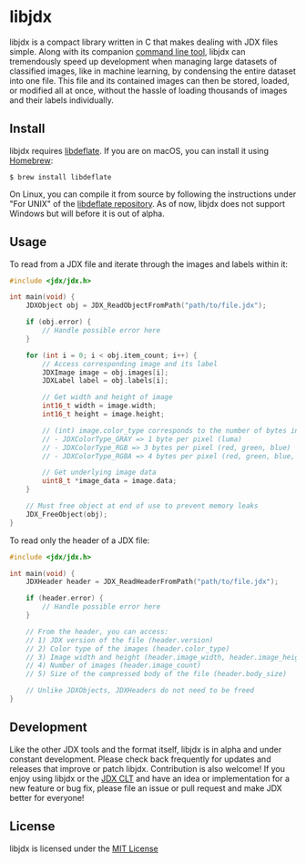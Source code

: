 # libjdx

libjdx is a compact library written in C that makes dealing with JDX files simple. Along with its companion [command line tool](https://github.com/jeffreycshelton/jdx-clt), libjdx can tremendously speed up development when managing large datasets of classified images, like in machine learning, by condensing the entire dataset into one file. This file and its contained images can then be stored, loaded, or modified all at once, without the hassle of loading thousands of images and their labels individually.

## Install

libjdx requires [libdeflate](https://github.com/ebiggers/libdeflate). If you are on macOS, you can install it using [Homebrew](https://brew.sh):

`$ brew install libdeflate`

On Linux, you can compile it from source by following the instructions under "For UNIX" of the [libdeflate repository](https://github.com/ebiggers/libdeflate). As of now, libjdx does not support Windows but will before it is out of alpha.

## Usage

To read from a JDX file and iterate through the images and labels within it:

```c
#include <jdx/jdx.h>

int main(void) {
    JDXObject obj = JDX_ReadObjectFromPath("path/to/file.jdx");

    if (obj.error) {
        // Handle possible error here
    }

    for (int i = 0; i < obj.item_count; i++) {
        // Access corresponding image and its label
        JDXImage image = obj.images[i];
        JDXLabel label = obj.labels[i];

        // Get width and height of image
        int16_t width = image.width;
        int16_t height = image.height;

        // (int) image.color_type corresponds to the number of bytes in each pixel:
        // - JDXColorType_GRAY => 1 byte per pixel (luma)
        // - JDXColorType_RGB => 3 bytes per pixel (red, green, blue)
        // - JDXColorType_RGBA => 4 bytes per pixel (red, green, blue, alpha)

        // Get underlying image data
        uint8_t *image_data = image.data;
    }

    // Must free object at end of use to prevent memory leaks
    JDX_FreeObject(obj);
}
```

To read only the header of a JDX file:

```c
#include <jdx/jdx.h>

int main(void) {
    JDXHeader header = JDX_ReadHeaderFromPath("path/to/file.jdx");

    if (header.error) {
        // Handle possible error here
    }

    // From the header, you can access:
    // 1) JDX version of the file (header.version)
    // 2) Color type of the images (header.color_type)
    // 3) Image width and height (header.image_width, header.image_height)
    // 4) Number of images (header.image_count)
    // 5) Size of the compressed body of the file (header.body_size)

    // Unlike JDXObjects, JDXHeaders do not need to be freed
}
```

## Development

Like the other JDX tools and the format itself, libjdx is in alpha and under constant development. Please check back frequently for updates and releases that improve or patch libjdx. Contribution is also welcome! If you enjoy using libjdx or the [JDX CLT](https://github.com/jeffreycshelton/jdx-clt) and have an idea or implementation for a new feature or bug fix, please file an issue or pull request and make JDX better for everyone!

## License

libjdx is licensed under the [MIT License](LICENSE)